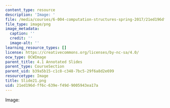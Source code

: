 ```yaml
---
content_type: resource
description: 'Image: '
file: /media/courses/6-004-computation-structures-spring-2017/21ed196dff6c639ef49d9005943ea17a_Slide21.png
file_type: image/png
image_metadata:
  caption: ''
  credit: ''
  image-alt: ''
learning_resource_types: []
license: https://creativecommons.org/licenses/by-nc-sa/4.0/
ocw_type: OCWImage
parent_title: 4.1 Annotated Slides
parent_type: CourseSection
parent_uid: b39a5b15-c1c8-c348-7bc5-29f6a8d2e699
resourcetype: Image
title: Slide21.png
uid: 21ed196d-ff6c-639e-f49d-9005943ea17a
---
```

Image: 